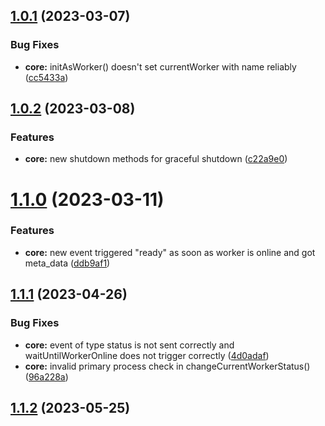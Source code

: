 ## [1.0.1](https://github.com/julianpoemp/clusterfy/compare/v1.0.0...v1.0.1) (2023-03-07)

### Bug Fixes

* **core:** initAsWorker() doesn't set currentWorker with name
  reliably ([cc5433a](https://github.com/julianpoemp/clusterfy/commit/cc5433a8d5fb3be58623c6a67f33ddd8b2e0e2ec))

## [1.0.2](https://github.com/julianpoemp/clusterfy/compare/v1.0.1...v1.0.2) (2023-03-08)

### Features

* **core:** new shutdown methods for graceful
  shutdown ([c22a9e0](https://github.com/julianpoemp/clusterfy/commit/c22a9e04a6de43acc3f20dff613cf515f3965d89))

# [1.1.0](https://github.com/julianpoemp/clusterfy/compare/v1.0.2...v1.1.0) (2023-03-11)

### Features

* **core:** new event triggered "ready" as soon as worker is online and got
  meta_data ([ddb9af1](https://github.com/julianpoemp/clusterfy/commit/ddb9af1844ac7e01080b77b81cfdddcc68e4d55f))

## [1.1.1](https://github.com/julianpoemp/clusterfy/compare/v1.1.0...v1.1.1) (2023-04-26)

### Bug Fixes

* **core:** event of type status is not sent correctly and waitUntilWorkerOnline does not trigger
  correctly ([4d0adaf](https://github.com/julianpoemp/clusterfy/commit/4d0adafa28384590f0a62e9bfd32d1b5a5cd9ac0))
* **core:** invalid primary process check in
  changeCurrentWorkerStatus() ([96a228a](https://github.com/julianpoemp/clusterfy/commit/96a228af71485f2d0041e8579e0d35c7488e7ec7))

## [1.1.2](https://github.com/julianpoemp/clusterfy/compare/v1.1.1...v1.1.2) (2023-05-25)




